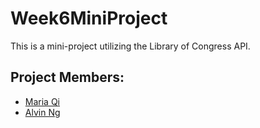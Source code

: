 # Week6MiniProject

This is a mini-project utilizing the Library of Congress API.

## Project Members:
- [Maria Qi](https://github.com/njmariaqi)
- [Alvin Ng](https://github.com/ngalvin93)
